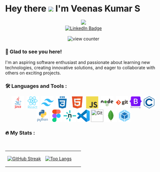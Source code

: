  <h1>
  Hey there
  <img src="https://media.giphy.com/media/hvRJCLFzcasrR4ia7z/giphy.gif" width="30px"/>
   I'm Veenas Kumar S
</h1>
<div id="header" align="center">
  <img src="https://media.giphy.com/media/M9gbBd9nbDrOTu1Mqx/giphy.gif" width="100"/>
</div>
<div id="badges" align="center">
  <a href="https://www.linkedin.com/in/veenaskumars/">
    <img src="https://img.shields.io/badge/LinkedIn-blue?style=for-the-badge&logo=linkedin&logoColor=white" alt="LinkedIn Badge"/>
  </a>
  </a>
</div><br />
<div align="center">
  <img src="https://komarev.com/ghpvc/?username=veenaskumar&style=flat-square&color=blue" alt="view counter"/>
 
</div>

### 🔭 Glad to see you here!
   I'm an aspiring software enthusiast and passionate about learning new technologies, creating innovative solutions, and eager to collaborate with others on exciting projects.

   ### :hammer_and_wrench: Languages and Tools :

   <div align="center">
  <img src="https://github.com/devicons/devicon/blob/master/icons/java/java-original-wordmark.svg" title="Java" alt="Java" width="40" height="40"/>&nbsp;
  <img src="https://github.com/devicons/devicon/blob/master/icons/react/react-original-wordmark.svg" title="React" alt="React" width="40" height="40"/>&nbsp;
     <img src="https://github.com/devicons/devicon/blob/master/icons/tailwindcss/tailwindcss-original.svg" title="Tailwind css" alt="tailwind" width="40" height="40"/>&nbsp;
  <img src="https://github.com/devicons/devicon/blob/master/icons/css3/css3-plain-wordmark.svg"  title="CSS3" alt="CSS" width="40" height="40"/>&nbsp;
  <img src="https://github.com/devicons/devicon/blob/master/icons/html5/html5-original.svg" title="HTML5" alt="HTML" width="40" height="40"/>&nbsp;
  <img src="https://github.com/devicons/devicon/blob/master/icons/javascript/javascript-original.svg" title="JavaScript" alt="JavaScript" width="40" height="40"/>&nbsp;
  <img src="https://github.com/devicons/devicon/blob/master/icons/nodejs/nodejs-original-wordmark.svg" title="NodeJS" alt="NodeJS" width="40" height="40"/>&nbsp;
  <img src="https://github.com/devicons/devicon/blob/master/icons/git/git-original-wordmark.svg" title="Git" **alt="Git" width="40" height="40"/>
  <img src="https://github.com/devicons/devicon/blob/master/icons/bootstrap/bootstrap-original-wordmark.svg" title="Git" **alt="Git" width="40" height="40"/>
  <img src="https://github.com/devicons/devicon/blob/master/icons/c/c-line.svg" title="Git" **alt="Git" width="40" height="40"/>
  <img src="https://github.com/devicons/devicon/blob/master/icons/python/python-original-wordmark.svg" title="Git" **alt="Git" width="40" height="40"/>
  <img src="https://github.com/devicons/devicon/blob/master/icons/figma/figma-original.svg" title="Git" **alt="Git" width="40" height="40"/>
  <img src="https://github.com/devicons/devicon/blob/master/icons/netlify/netlify-original.svg" title="Git" **alt="Git" width="40" height="40"/>
  <img src="https://github.com/devicons/devicon/blob/master/icons/vscode/vscode-original.svg" title="Git" **alt="Git" width="40" height="40"/>
  <img src="https://imgs.search.brave.com/xrlC1uXtSPUvNS04cqCkzQIpEovjb82W_vItjxceu4w/rs:fit:860:0:0:0/g:ce/aHR0cHM6Ly93d3cu/Z3VheWVyZC5jb20v/d3AtY29udGVudC91/cGxvYWRzLzIwMjEv/MDQvZXhwcmVzc2pz/LWxvZ28uc3Zn" title="Git" **alt="Git" width="40" height="40"/>
  <img src="https://github.com/devicons/devicon/blob/master/icons/mongodb/mongodb-original.svg" title="Git" **alt="Git" width="40" height="40"/>
    <img src="https://github.com/devicons/devicon/blob/master/icons/webpack/webpack-original.svg" title="Git" **alt="Git" width="40" height="40"/>

</div>
  
### :fire: My Stats :
<br />
<table border=0 align="center"><tr><td valign="top" width="50%" >

[![GitHub Streak](http://github-readme-streak-stats.herokuapp.com?user=veenaskumar&theme=dark&background=000000)](https://git.io/streak-stats)
</td><td valign="top" width="50%">

[![Top Langs](https://github-readme-stats.vercel.app/api/top-langs/?username=veenaskumar&layout=compact&theme=vision-friendly-dark)](https://github.com/anuraghazra/github-readme-stats)

</td></tr></table>  
